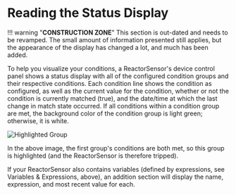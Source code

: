 # Reading the Status Display

!!! warning "**CONSTRUCTION ZONE**"
    This section is out-dated and needs to be revamped. The small amount of information presented still applies, but the appearance of the display has changed a lot, and much has been added.

To help you visualize your conditions, a ReactorSensor's device control panel shows a status display with all of the configured condition groups and their respective conditions. Each condition line shows the condition as configured, as well as the current value for the condition, whether or not the condition is currently matched (true), and the date/time at which the last change in match state occurred. If all conditions within a condition group are met, the background color of the condition group is light green; otherwise, it is white.

![Highlighted Group](https://www.toggledbits.com/sites/default/files/inline-images/Reactor%20Status%20Highlight.png)

In the above image, the first group's conditions are both met, so this group is highlighted (and the ReactorSensor is therefore tripped).

If your ReactorSensor also contains variables (defined by expressions, see Variables & Expressions, above), an addition section will display the name, expression, and most recent value for each.

